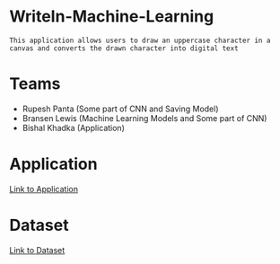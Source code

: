 # WriteIn-Machine-Learning
```
This application allows users to draw an uppercase character in a canvas and converts the drawn character into digital text
```

# Teams
- Rupesh Panta (Some part of CNN and Saving Model)
- Bransen Lewis (Machine Learning Models and Some part of CNN)
- Bishal Khadka (Application)

# Application
[Link to Application](https://writein-char-recognition.herokuapp.com/)

# Dataset
[Link to Dataset](https://www.kaggle.com/ashishguptajiit/handwritten-az)
